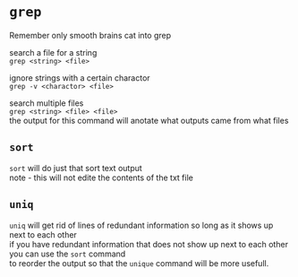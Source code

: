 # `grep`

Remember only smooth brains cat into grep</br>

search a file for a string</br>
`grep <string> <file>`</br>

ignore strings with a certain charactor</br>
`grep -v <charactor> <file>`</br>

search multiple files</br>
`grep <string> <file> <file>`</br>
the output for this command will anotate what outputs came from what files</br>

## `sort`

`sort` will do just that sort text output</br>
note - this will not edite the contents of the txt file</br>

## `uniq`

`uniq` will get rid of lines of redundant information so long as it shows up next to each other</br>
if you have redundant information that does not show up next to each other you can use the `sort` command</br>
to reorder the output so that the `unique` command will be more usefull.</br>
